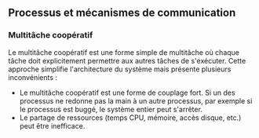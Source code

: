 ## Processus et mécanismes de communication

### Multitâche coopératif

Le multitâche coopératif est une forme simple de multitâche où chaque tâche doit explicitement
permettre aux autres tâches de s'exécuter. Cette approche simplifie l'architecture du système mais
présente plusieurs inconvénients :

* Le multitâche coopératif est une forme de couplage fort. Si un des processus ne redonne pas la
  main à un autre processus, par exemple si le processus est buggé, le système entier peut
  s'arrêter.
* Le partage de ressources (temps CPU, mémoire, accès disque, etc.) peut être inefficace.
